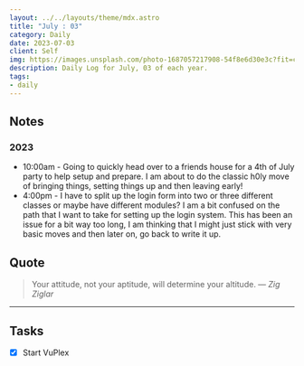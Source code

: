 ```yaml
---
layout: ../../layouts/theme/mdx.astro
title: "July : 03"
category: Daily
date: 2023-07-03
client: Self
img: https://images.unsplash.com/photo-1687057217908-54f8e6d30e3c?fit=crop&q=85&w=1400&h=700
description: Daily Log for July, 03 of each year.
tags:
- daily
---
```


## Notes
### 2023
- 10:00am - Going to quickly head over to a friends house for a 4th of July party to help setup and prepare. I am about to do the classic h0ly move of bringing things, setting things up and then leaving early!
- 4:00pm - I have to split up the login form into two or three different classes or maybe have different modules? I am a bit confused on the path that I want to take for setting up the login system. This has been an issue for a bit way too long, I am thinking that I might just stick with very basic moves and then later on, go back to write it up.

## Quote

> Your attitude, not your aptitude, will determine your altitude.
> — <cite>Zig Ziglar</cite>

---

## Tasks

- [x] Start VuPlex